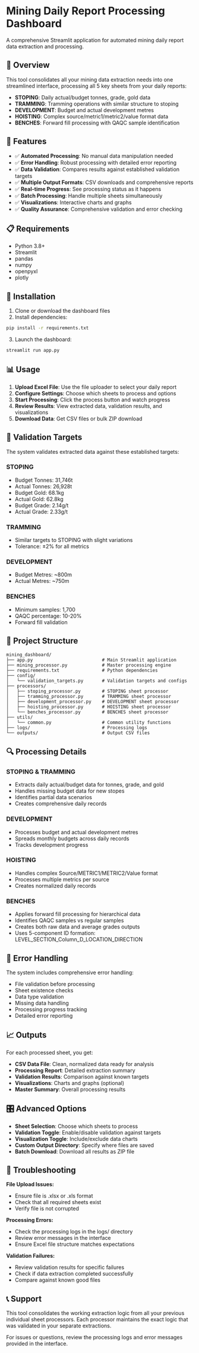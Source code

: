 
# Mining Daily Report Processing Dashboard

A comprehensive Streamlit application for automated mining daily report data extraction and processing.

## 🎯 Overview

This tool consolidates all your mining data extraction needs into one streamlined interface, processing all 5 key sheets from your daily reports:
- **STOPING**: Daily actual/budget tonnes, grade, gold data
- **TRAMMING**: Tramming operations with similar structure to stoping  
- **DEVELOPMENT**: Budget and actual development metres
- **HOISTING**: Complex source/metric1/metric2/value format data
- **BENCHES**: Forward fill processing with QAQC sample identification

## 🚀 Features

- ✅ **Automated Processing**: No manual data manipulation needed
- ✅ **Error Handling**: Robust processing with detailed error reporting
- ✅ **Data Validation**: Compares results against established validation targets
- ✅ **Multiple Output Formats**: CSV downloads and comprehensive reports
- ✅ **Real-time Progress**: See processing status as it happens
- ✅ **Batch Processing**: Handle multiple sheets simultaneously
- ✅ **Visualizations**: Interactive charts and graphs
- ✅ **Quality Assurance**: Comprehensive validation and error checking

## 📋 Requirements

- Python 3.8+
- Streamlit
- pandas
- numpy
- openpyxl
- plotly

## 🔧 Installation

1. Clone or download the dashboard files
2. Install dependencies:
```bash
pip install -r requirements.txt
```

3. Launch the dashboard:
```bash
streamlit run app.py
```

## 📊 Usage

1. **Upload Excel File**: Use the file uploader to select your daily report
2. **Configure Settings**: Choose which sheets to process and options
3. **Start Processing**: Click the process button and watch progress
4. **Review Results**: View extracted data, validation results, and visualizations
5. **Download Data**: Get CSV files or bulk ZIP download

## 🎯 Validation Targets

The system validates extracted data against these established targets:

### STOPING
- Budget Tonnes: 31,746t
- Actual Tonnes: 26,928t  
- Budget Gold: 68.1kg
- Actual Gold: 62.8kg
- Budget Grade: 2.14g/t
- Actual Grade: 2.33g/t

### TRAMMING  
- Similar targets to STOPING with slight variations
- Tolerance: ±2% for all metrics

### DEVELOPMENT
- Budget Metres: ~800m
- Actual Metres: ~750m

### BENCHES
- Minimum samples: 1,700
- QAQC percentage: 10-20%
- Forward fill validation

## 📁 Project Structure

```
mining_dashboard/
├── app.py                          # Main Streamlit application
├── mining_processor.py             # Master processing engine
├── requirements.txt                # Python dependencies
├── config/
│   └── validation_targets.py       # Validation targets and configs
├── processors/
│   ├── stoping_processor.py        # STOPING sheet processor
│   ├── tramming_processor.py       # TRAMMING sheet processor  
│   ├── development_processor.py    # DEVELOPMENT sheet processor
│   ├── hoisting_processor.py       # HOISTING sheet processor
│   └── benches_processor.py        # BENCHES sheet processor
├── utils/
│   └── common.py                   # Common utility functions
├── logs/                           # Processing logs
└── outputs/                        # Output CSV files
```

## 🔍 Processing Details

### STOPING & TRAMMING
- Extracts daily actual/budget data for tonnes, grade, and gold
- Handles missing budget data for new stopes
- Identifies partial data scenarios
- Creates comprehensive daily records

### DEVELOPMENT  
- Processes budget and actual development metres
- Spreads monthly budgets across daily records
- Tracks development progress

### HOISTING
- Handles complex Source/METRIC1/METRIC2/Value format
- Processes multiple metrics per source
- Creates normalized daily records

### BENCHES
- Applies forward fill processing for hierarchical data
- Identifies QAQC samples vs regular samples  
- Creates both raw data and average grades outputs
- Uses 5-component ID formation: LEVEL_SECTION_Column_D_LOCATION_DIRECTION

## 🚨 Error Handling

The system includes comprehensive error handling:
- File validation before processing
- Sheet existence checks
- Data type validation  
- Missing data handling
- Processing progress tracking
- Detailed error reporting

## 📈 Outputs

For each processed sheet, you get:
- **CSV Data File**: Clean, normalized data ready for analysis
- **Processing Report**: Detailed extraction summary
- **Validation Results**: Comparison against known targets
- **Visualizations**: Charts and graphs (optional)
- **Master Summary**: Overall processing results

## 🎛️ Advanced Options

- **Sheet Selection**: Choose which sheets to process
- **Validation Toggle**: Enable/disable validation against targets
- **Visualization Toggle**: Include/exclude data charts
- **Custom Output Directory**: Specify where files are saved
- **Batch Download**: Download all results as ZIP file

## 🐛 Troubleshooting

**File Upload Issues:**
- Ensure file is .xlsx or .xls format
- Check that all required sheets exist
- Verify file is not corrupted

**Processing Errors:**
- Check the processing logs in the logs/ directory
- Review error messages in the interface
- Ensure Excel file structure matches expectations

**Validation Failures:**
- Review validation results for specific failures
- Check if data extraction completed successfully
- Compare against known good files

## 📞 Support

This tool consolidates the working extraction logic from all your previous individual sheet processors. Each processor maintains the exact logic that was validated in your separate extractions.

For issues or questions, review the processing logs and error messages provided in the interface.
